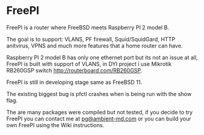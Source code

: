 # FreePI
FreePI is a router where FreeBSD meets Raspberry PI 2 model B.

The goal is to support: VLANS, PF firewall, Squid/SquidGard, HTTP anitvirus, VPNS and much more features that a home router can have.

Raspberry PI 2 model B has only one ethernet port but its not an issue at all, FreePI is built with support of VLANS, in DYI project i use Mikrotik RB260GSP switch http://routerboard.com/RB260GSP.

FreePI is still in developing stage same as FreeBSD 11. 

The existing biggest bug is pfctl crashes when is being run with the show flag. 

The are many packages were compiled but not tested, if you decide to try FreePI you can contact me at pg@ambient-md.com or you can build your own FreePI using the Wiki instructions.

